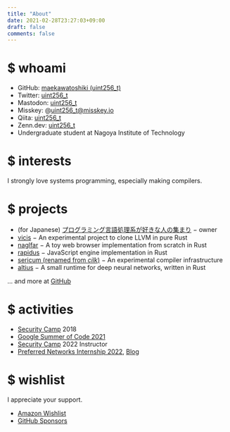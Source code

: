 ```yaml
---
title: "About"
date: 2021-02-28T23:27:03+09:00
draft: false
comments: false
---
```


# $ whoami

- GitHub: [maekawatoshiki (uint256_t)](https://github.com/maekawatoshiki)
- Twitter: [uint256_t](https://twitter.com/uint256_t)
- Mastodon: <a rel="me" href="https://mstdn.jp/@uint256_t">uint256_t</a>
- Misskey: @uint256_t@misskey.io
- Qiita: [uint256_t](https://qiita.com/uint256_t)
- Zenn.dev: [uint256_t](https://zenn.dev/uint256_t)
- Undergraduate student at Nagoya Institute of Technology

# $ interests

I strongly love systems programming, especially making compilers.

# $ projects

- (for Japanese) [プログラミング言語処理系が好きな人の集まり](https://prog-lang-sys-ja-slack.github.io/wiki/) − owner
- [vicis](https://github.com/maekawatoshiki/vicis) − An experimental project to clone LLVM in pure Rust
- [naglfar](https://github.com/maekawatoshiki/naglfar) − A toy web browser implementation from scratch in Rust
- [rapidus](https://github.com/maekawatoshiki/rapidus) − JavaScript engine implementation in Rust
- [sericum (renamed from *cilk*)](https://github.com/maekawatoshiki/sericum) − An experimental compiler infrastructure
- [altius](https://github.com/maekawatoshiki/altius) − A small runtime for deep neural networks, written in Rust

... and more at [GitHub](https://github.com/maekawatoshiki)

# $ activities

- [Security Camp](https://www.security-camp.or.jp/camp/index.html) 2018
- [Google Summer of Code 2021](https://summerofcode.withgoogle.com/archive/2021/projects/6011558420807680)
- [Security Camp](https://www.security-camp.or.jp/camp/index.html) 2022 Instructor
- [Preferred Networks Internship 2022](https://www.preferred.jp/ja/news/internship2022/), [Blog](https://tech.preferred.jp/ja/blog/jax-on-mncore/)

# $ wishlist

I appreciate your support. 

- [Amazon Wishlist](https://www.amazon.jp/hz/wishlist/ls/30976B5S3ID35?ref_=wl_share)
- [GitHub Sponsors](https://github.com/sponsors/maekawatoshiki)

